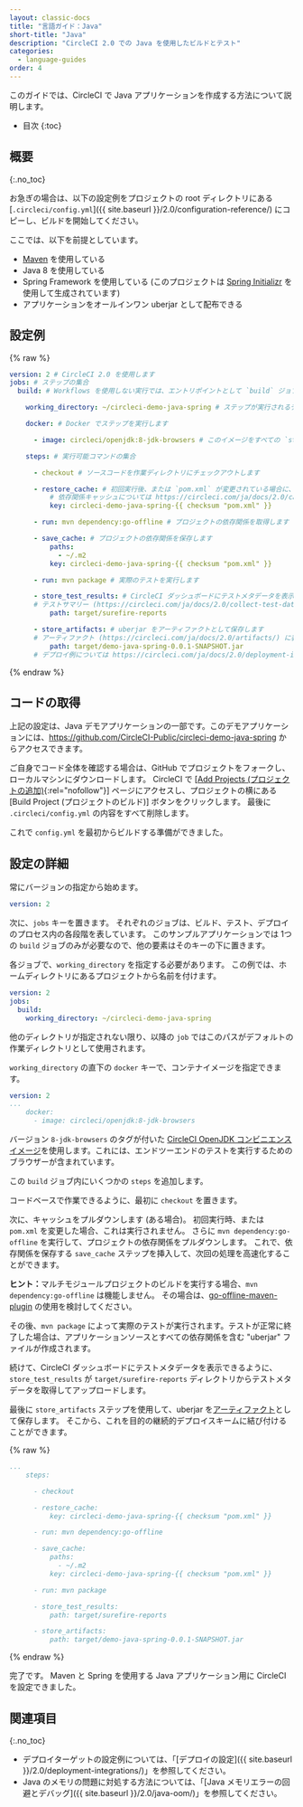 ```yaml
---
layout: classic-docs
title: "言語ガイド：Java"
short-title: "Java"
description: "CircleCI 2.0 での Java を使用したビルドとテスト"
categories:
  - language-guides
order: 4
---
```


このガイドでは、CircleCI で Java アプリケーションを作成する方法について説明します。

- 目次
{:toc}

## 概要

{:.no_toc}

お急ぎの場合は、以下の設定例をプロジェクトの root ディレクトリにある [`.circleci/config.yml`]({{ site.baseurl }}/2.0/configuration-reference/) にコピーし、ビルドを開始してください。

ここでは、以下を前提としています。

- <a href="https://maven.apache.org/">Maven</a> を使用している
- Java 8 を使用している
- Spring Framework を使用している (このプロジェクトは [Spring Initializr](https://start.spring.io/) を使用して生成されています)
- アプリケーションをオールインワン uberjar として配布できる

## 設定例

{% raw %}

```yaml
version: 2 # CircleCI 2.0 を使用します
jobs: # ステップの集合
  build: # Workflows を使用しない実行では、エントリポイントとして `build` ジョブが必要

    working_directory: ~/circleci-demo-java-spring # ステップが実行されるディレクトリ

    docker: # Docker でステップを実行します

      - image: circleci/openjdk:8-jdk-browsers # このイメージをすべての `steps` が実行されるプライマリコンテナとして使用します

    steps: # 実行可能コマンドの集合

      - checkout # ソースコードを作業ディレクトリにチェックアウトします

      - restore_cache: # 初回実行後、または `pom.xml` が変更されている場合に、保存されているキャッシュを復元します
          # 依存関係キャッシュについては https://circleci.com/ja/docs/2.0/caching/ をお読みください
          key: circleci-demo-java-spring-{{ checksum "pom.xml" }}

      - run: mvn dependency:go-offline # プロジェクトの依存関係を取得します

      - save_cache: # プロジェクトの依存関係を保存します
          paths:
            - ~/.m2
          key: circleci-demo-java-spring-{{ checksum "pom.xml" }}

      - run: mvn package # 実際のテストを実行します

      - store_test_results: # CircleCI ダッシュボードにテストメタデータを表示できるように、`target/surefire-reports` ディレクトリからアップロードします
      # テストサマリー (https://circleci.com/ja/docs/2.0/collect-test-data/) に表示するテスト結果をアップロードします
          path: target/surefire-reports

      - store_artifacts: # uberjar をアーティファクトとして保存します
      # アーティファクト (https://circleci.com/ja/docs/2.0/artifacts/) に表示するテストサマリーをアップロードします
          path: target/demo-java-spring-0.0.1-SNAPSHOT.jar
      # デプロイ例については https://circleci.com/ja/docs/2.0/deployment-integrations/ を参照してください
```

{% endraw %}

## コードの取得

上記の設定は、Java デモアプリケーションの一部です。このデモアプリケーションには、<https://github.com/CircleCI-Public/circleci-demo-java-spring> からアクセスできます。

ご自身でコード全体を確認する場合は、GitHub でプロジェクトをフォークし、ローカルマシンにダウンロードします。 CircleCI で [[Add Projects (プロジェクトの追加)](https://circleci.com/add-projects){:rel="nofollow"}] ページにアクセスし、プロジェクトの横にある [Build Project (プロジェクトのビルド)] ボタンをクリックします。 最後に `.circleci/config.yml` の内容をすべて削除します。

これで `config.yml` を最初からビルドする準備ができました。

## 設定の詳細

常にバージョンの指定から始めます。

```yaml
version: 2
```

次に、`jobs` キーを置きます。 それぞれのジョブは、ビルド、テスト、デプロイのプロセス内の各段階を表しています。 このサンプルアプリケーションでは 1つの `build` ジョブのみが必要なので、他の要素はそのキーの下に置きます。

各ジョブで、`working_directory` を指定する必要があります。 この例では、ホームディレクトリにあるプロジェクトから名前を付けます。

```yaml
version: 2
jobs:
  build:
    working_directory: ~/circleci-demo-java-spring
```

他のディレクトリが指定されない限り、以降の `job` ではこのパスがデフォルトの作業ディレクトリとして使用されます。

`working_directory` の直下の `docker` キーで、コンテナイメージを指定できます。

```yaml
version: 2
...
    docker:
      - image: circleci/openjdk:8-jdk-browsers
```

バージョン `8-jdk-browsers` のタグが付いた [CircleCI OpenJDK コンビニエンスイメージ](https://hub.docker.com/r/circleci/openjdk/)を使用します。これには、エンドツーエンドのテストを実行するためのブラウザーが含まれています。

この `build` ジョブ内にいくつかの `steps` を追加します。

コードベースで作業できるように、最初に `checkout` を置きます。

次に、キャッシュをプルダウンします (ある場合)。 初回実行時、または `pom.xml` を変更した場合、これは実行されません。 さらに `mvn dependency:go-offline` を実行して、プロジェクトの依存関係をプルダウンします。 これで、依存関係を保存する `save_cache` ステップを挿入して、次回の処理を高速化することができます。

<div class="alert alert-info" role="alert">
  <strong>ヒント：</strong>マルチモジュールプロジェクトのビルドを実行する場合、<code class="highlighter-rouge">mvn dependency:go-offline</code> は機能しません。 その場合は、<a href="https://github.com/qaware/go-offline-maven-plugin">go-offline-maven-plugin</a> の使用を検討してください。
</div>

その後、`mvn package` によって実際のテストが実行されます。テストが正常に終了した場合は、アプリケーションソースとすべての依存関係を含む "uberjar" ファイルが作成されます。

続けて、CircleCI ダッシュボードにテストメタデータを表示できるように、`store_test_results` が `target/surefire-reports` ディレクトリからテストメタデータを取得してアップロードします。

最後に `store_artifacts` ステップを使用して、uberjar を[アーティファクト](https://circleci.com/ja/docs/2.0/artifacts/)として保存します。 そこから、これを目的の継続的デプロイスキームに結び付けることができます。

{% raw %}

```yaml
...
    steps:

      - checkout

      - restore_cache:
          key: circleci-demo-java-spring-{{ checksum "pom.xml" }}

      - run: mvn dependency:go-offline

      - save_cache:
          paths:
            - ~/.m2
          key: circleci-demo-java-spring-{{ checksum "pom.xml" }}

      - run: mvn package

      - store_test_results:
          path: target/surefire-reports

      - store_artifacts:
          path: target/demo-java-spring-0.0.1-SNAPSHOT.jar
```

{% endraw %}

完了です。 Maven と Spring を使用する Java アプリケーション用に CircleCI を設定できました。

## 関連項目

{:.no_toc}

- デプロイターゲットの設定例については、「[デプロイの設定]({{ site.baseurl }}/2.0/deployment-integrations/)」を参照してください。
- Java のメモリの問題に対処する方法については、「[Java メモリエラーの回避とデバッグ]({{ site.baseurl }}/2.0/java-oom/)」を参照してください。
